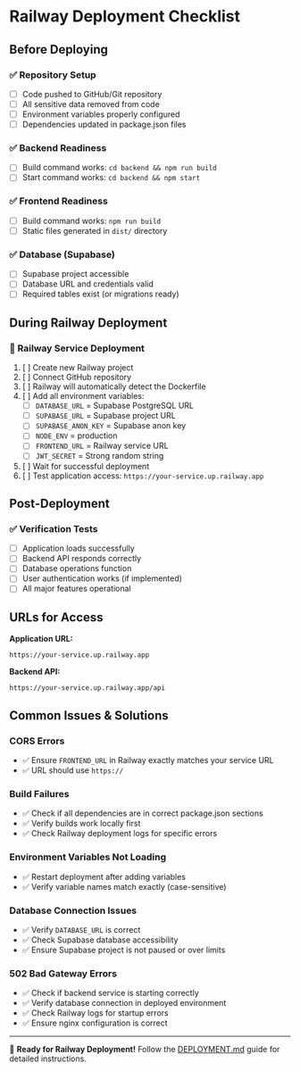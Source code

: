 # Railway Deployment Checklist

## Before Deploying

### ✅ Repository Setup
- [ ] Code pushed to GitHub/Git repository
- [ ] All sensitive data removed from code
- [ ] Environment variables properly configured
- [ ] Dependencies updated in package.json files

### ✅ Backend Readiness
- [ ] Build command works: `cd backend && npm run build`
- [ ] Start command works: `cd backend && npm start`

### ✅ Frontend Readiness  
- [ ] Build command works: `npm run build`
- [ ] Static files generated in `dist/` directory

### ✅ Database (Supabase)
- [ ] Supabase project accessible
- [ ] Database URL and credentials valid
- [ ] Required tables exist (or migrations ready)

## During Railway Deployment

### 🚀 Railway Service Deployment
1. [ ] Create new Railway project
2. [ ] Connect GitHub repository  
3. [ ] Railway will automatically detect the Dockerfile
4. [ ] Add all environment variables:
   - [ ] `DATABASE_URL` = Supabase PostgreSQL URL
   - [ ] `SUPABASE_URL` = Supabase project URL
   - [ ] `SUPABASE_ANON_KEY` = Supabase anon key
   - [ ] `NODE_ENV` = production
   - [ ] `FRONTEND_URL` = Railway service URL
   - [ ] `JWT_SECRET` = Strong random string
5. [ ] Wait for successful deployment
6. [ ] Test application access: `https://your-service.up.railway.app`

## Post-Deployment

### ✅ Verification Tests
- [ ] Application loads successfully
- [ ] Backend API responds correctly
- [ ] Database operations function
- [ ] User authentication works (if implemented)
- [ ] All major features operational

## URLs for Access

**Application URL:**
```
https://your-service.up.railway.app
```

**Backend API:**
```
https://your-service.up.railway.app/api
```

## Common Issues & Solutions

### CORS Errors
- ✅ Ensure `FRONTEND_URL` in Railway exactly matches your service URL
- ✅ URL should use `https://`

### Build Failures
- ✅ Check if all dependencies are in correct package.json sections
- ✅ Verify builds work locally first
- ✅ Check Railway deployment logs for specific errors

### Environment Variables Not Loading
- ✅ Restart deployment after adding variables
- ✅ Verify variable names match exactly (case-sensitive)

### Database Connection Issues
- ✅ Verify `DATABASE_URL` is correct
- ✅ Check Supabase database accessibility
- ✅ Ensure Supabase project is not paused or over limits

### 502 Bad Gateway Errors
- ✅ Check if backend service is starting correctly
- ✅ Verify database connection in deployed environment
- ✅ Check Railway logs for startup errors
- ✅ Ensure nginx configuration is correct

---

🎯 **Ready for Railway Deployment!** Follow the [DEPLOYMENT.md](./DEPLOYMENT.md) guide for detailed instructions.